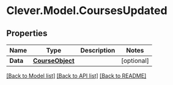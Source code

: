# Clever.Model.CoursesUpdated
## Properties

Name | Type | Description | Notes
------------ | ------------- | ------------- | -------------
**Data** | [**CourseObject**](CourseObject.md) |  | [optional] 

[[Back to Model list]](../README.md#documentation-for-models) [[Back to API list]](../README.md#documentation-for-api-endpoints) [[Back to README]](../README.md)


